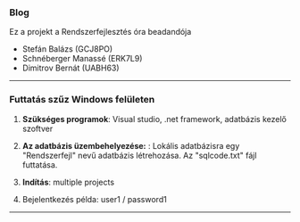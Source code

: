 ### Blog

Ez a projekt a Rendszerfejlesztés óra beadandója

- Stefán Balázs (GCJ8PO)
- Schnéberger Manassé (ERK7L9)
- Dimitrov Bernát (UABH63)

---

### Futtatás szűz Windows felületen

1. **Szükséges programok**: Visual studio, .net framework, adatbázis kezelő szoftver

2. **Az adatbázis üzembehelyezése:** : Lokális adatbázisra egy "Rendszerfejl" nevű adatbázis létrehozása. Az "sqlcode.txt" fájl futtatása.
   
3. **Indítás**: multiple projects

4. Bejelentkezés példa: user1 / password1 
---
